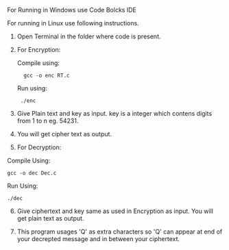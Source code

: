 For Running in Windows use Code Bolcks IDE

For running in Linux use following instructions.

1. Open Terminal in the folder where code is present.

2. For Encryption:

    Compile using:
    
         gcc -o enc RT.c
    
    Run using:
    
        ./enc
        
3. Give Plain text and key as input. key is a integer which contens digits from 1 to n eg. 54231.

4. You will get cipher text as output.

5. For Decryption:

  Compile Using:
  
    gcc -o dec Dec.c
    
  Run Using:
  
    ./dec

6. Give ciphertext and key same as used in Encryption as input. You will get plain text as output.

7. This program usages 'Q' as extra characters so 'Q' can appear at end of your decrepted message and in between your ciphertext.
